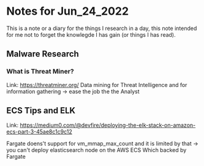 # Notes for Jun_24_2022

This is a note or a diary for the things I research in a day, this note intended for me not to forget the knowlegde I has gain (or things I has read).

## Malware Research 

### What is Threat Miner? 

Link: <https://threatminer.org/>
Data mining for Threat Intelligence and for information gathering -> ease the job the the Analyst

## ECS Tips and ELK

Link: <https://medium0.com/@devfire/deploying-the-elk-stack-on-amazon-ecs-part-3-45ae8c1c9c12>

Fargate doens't support for vm_mmap_max_count and it is limited by that -> you can\'t deploy elasticsearch node on the AWS ECS Which backed by Fargate

